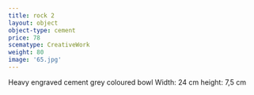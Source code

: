 ```yaml
---
title: rock 2
layout: object
object-type: cement
price: 78
scematype: CreativeWork
weight: 80
image: '65.jpg'
---
```


Heavy engraved cement grey coloured bowl
Width: 24 cm height: 7,5 cm
